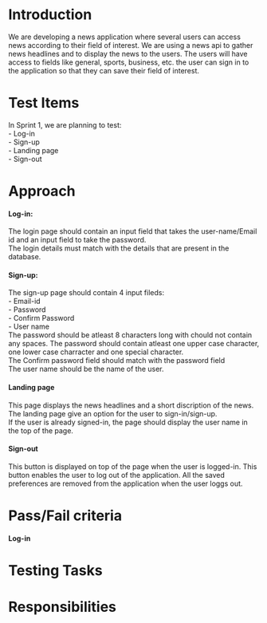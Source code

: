 <h1>Introduction</h1>
We are developing a news application where several users can access news according to their field of interest. We are using a news api to gather news headlines and to display the news to the users. The users will have access to fields like general, sports, business, etc. the user can sign in to the application so that they can save their field of interest.
<h1>Test Items</h1>
In Sprint 1, we are planning to test:<br>
- Log-in<br>
- Sign-up<br>
- Landing page<br>
- Sign-out<br>
<h1>Approach</h1>
 <h4>Log-in: </h4>
 The login page should contain an input field that takes the user-name/Email id and an input field to take the password.<br>
 The login details must match with the details that are present in the database.
 <h4>Sign-up: </h4>
 The sign-up page should contain 4 input fileds:<br>
 - Email-id<br>
 - Password<br>
 - Confirm Password<br>
 - User name<br>
 The password should be atleast 8 characters long with chould not contain any spaces. The password should contain atleast one upper case character, one lower case charracter and one special character.<br>
 The Confirm password field should match with the password field<br>
 The user name should be the name of the user.
 <h4>Landing page</h4>
 This page displays the news headlines and a short discription of the news.<br>
 The landing page give an option for the user to sign-in/sign-up. <br>
 If the user is already signed-in, the page should display the user name in the top of the page.<br>
 <h4>Sign-out</h4>
 This button is displayed on top of the page when the user is logged-in. This button enables the user to log out of the application. All the saved preferences are removed from the application when the user loggs out.
 <h1>Pass/Fail criteria</h1>
 <h4>Log-in<h4>
<h1>Testing Tasks</h1>
<h1>Responsibilities</h1>
